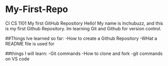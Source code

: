 # My-First-Repo
CI CS 1101
My first GitHub Repository
Hello! My name is Inchubuzz, and this is my first Github Repository.
Im learning Git and Github for version control.

##Things Ive learned so far:
-How to create a Github Repository
-WHat a README file is used for

##things I will learn: 
-Git commands
-How to clone and fork
-git commands on VS code
